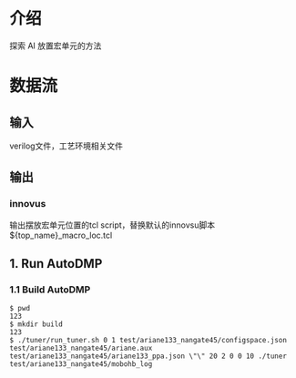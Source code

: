 # 介绍
探索 AI 放置宏单元的方法

# 数据流
## 输入
verilog文件，工艺环境相关文件
## 输出
### innovus
输出摆放宏单元位置的tcl script，替换默认的innovsu脚本 ${top_name}_macro_loc.tcl


## 1. Run AutoDMP

### 1.1 Build AutoDMP

```Shell
$ pwd
123
$ mkdir build
123
$ ./tuner/run_tuner.sh 0 1 test/ariane133_nangate45/configspace.json test/ariane133_nangate45/ariane.aux test/ariane133_nangate45/ariane133_ppa.json \"\" 20 2 0 0 10 ./tuner test/ariane133_nangate45/mobohb_log

```